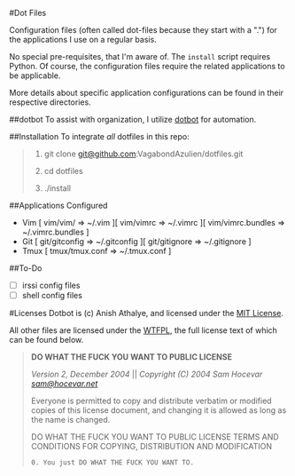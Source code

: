 #Dot Files

Configuration files (often called dot-files because they start with a ".") for
the applications I use on a regular basis. 

No special pre-requisites, that I'm aware of. The `install` script requires
Python. Of course, the configuration files require the related applications
to be applicable.

More details about specific application configurations can be found in their
respective directories.

##dotbot
To assist with organization, I utilize 
[dotbot](https://github.com/anishathalye/dotbot) for automation. 

##Installation
To integrate *all* dotfiles in this repo:

> 1. git clone git@github.com:VagabondAzulien/dotfiles.git
>
> 2. cd dotfiles
>
> 3. ./install

##Applications Configured
* Vim \[ vim/vim/ => ~/.vim \]\[ vim/vimrc => ~/.vimrc \]\[ vim/vimrc.bundles =>
  ~/.vimrc.bundles \]
* Git \[ git/gitconfig => ~/.gitconfig \]\[ git/gitignore => ~/.gitignore \]
* Tmux \[ tmux/tmux.conf => ~/.tmux.conf \]

##To-Do
* [ ] irssi config files
* [ ] shell config files

#Licenses
Dotbot is (c) Anish Athalye, and licensed under the [MIT
License](https://github.com/anishathalye/dotbot/blob/master/LICENSE.md).

All other files are licensed under the [WTFPL](http://www.wtfpl.net/), the full
license text of which can be found below.

> **DO WHAT THE FUCK YOU WANT TO PUBLIC LICENSE**
>
> _Version 2, December 2004_ || 
> _Copyright (C) 2004 Sam Hocevar <sam@hocevar.net>_
>
> Everyone is permitted to copy and distribute verbatim or modified 
> copies of this license document, and changing it is allowed as long 
> as the name is changed. 
>
> DO WHAT THE FUCK YOU WANT TO PUBLIC LICENSE 
> TERMS AND CONDITIONS FOR COPYING, DISTRIBUTION AND MODIFICATION 
>
>     0. You just DO WHAT THE FUCK YOU WANT TO.
